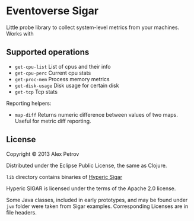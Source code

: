 # Eventoverse Sigar

Little probe library to collect system-level metrics from your machines. Works with

## Supported operations

 * `get-cpu-list` List of cpus and their info
 * `get-cpu-perc` Current cpu stats
 * `get-proc-mem` Process memory metrics
 * `get-disk-usage` Disk usage for certain disk
 * `get-tcp` Tcp stats

Reporting helpers:

 * `map-diff` Returns numeric difference between values of two maps. Useful for metric diff reporting.

## License

Copyright © 2013 Alex Petrov

Distributed under the Eclipse Public License, the same as Clojure.

`lib` directory contains binaries of [Hyperic Sigar](http://www.hyperic.com/products/sigar)

Hyperic SIGAR is licensed under the terms of the Apache 2.0 license.

Some Java classes, included in early prototypes, and may be found under `jvm` folder were taken
from Sigar examples. Corresponding Licenses are in file headers.
